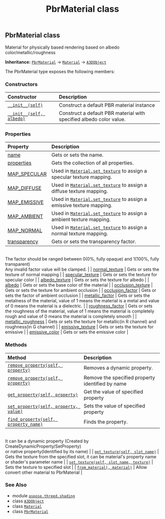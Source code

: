 ﻿---
title: PbrMaterial class
second_title: Aspose.3D for Python via .NET API References
description: 
type: docs
weight: 30
url: /python-net/aspose.threed.shading/pbrmaterial/
is_root: false
---

## PbrMaterial class

Material for physically based rendering based on albedo color/metallic/roughness



**Inheritance:** [`PbrMaterial`](/3d/python-net/aspose.threed.shading/pbrmaterial) → 
[`Material`](/3d/python-net/aspose.threed.shading/material) → 
[`A3DObject`](/3d/python-net/aspose.threed/a3dobject)



The PbrMaterial type exposes the following members:

### Constructors
| Constructor | Description |
| :- | :- |
| [`__init__(self)`](/3d/python-net/aspose.threed.shading/pbrmaterial/__init__/#) | Construct a default PBR material instance |
| [`__init__(self, albedo)`](/3d/python-net/aspose.threed.shading/pbrmaterial/__init__/#aspose.threed.utilities.vector3) | Construct a default PBR material with specified albedo color value. |


### Properties
| Property | Description |
| :- | :- |
| [name](/3d/python-net/aspose.threed.shading/pbrmaterial/name) | Gets or sets the name. |
| [properties](/3d/python-net/aspose.threed.shading/pbrmaterial/properties) | Gets the collection of all properties. |
| [MAP_SPECULAR](/3d/python-net/aspose.threed.shading/pbrmaterial/map_specular) | Used in [`Material.set_texture`](/3d/python-net/aspose.threed.shading/material/set_texture) to assign a specular texture mapping. |
| [MAP_DIFFUSE](/3d/python-net/aspose.threed.shading/pbrmaterial/map_diffuse) | Used in [`Material.set_texture`](/3d/python-net/aspose.threed.shading/material/set_texture) to assign a diffuse texture mapping. |
| [MAP_EMISSIVE](/3d/python-net/aspose.threed.shading/pbrmaterial/map_emissive) | Used in [`Material.set_texture`](/3d/python-net/aspose.threed.shading/material/set_texture) to assign a emissive texture mapping. |
| [MAP_AMBIENT](/3d/python-net/aspose.threed.shading/pbrmaterial/map_ambient) | Used in [`Material.set_texture`](/3d/python-net/aspose.threed.shading/material/set_texture) to assign a ambient texture mapping. |
| [MAP_NORMAL](/3d/python-net/aspose.threed.shading/pbrmaterial/map_normal) | Used in [`Material.set_texture`](/3d/python-net/aspose.threed.shading/material/set_texture) to assign a normal texture mapping. |
| [transparency](/3d/python-net/aspose.threed.shading/pbrmaterial/transparency) | Gets or sets the transparency factor.<br/>The factor should be ranged between 0(0%, fully opaque) and 1(100%, fully transparent)<br/>Any invalid factor value will be clamped. |
| [normal_texture](/3d/python-net/aspose.threed.shading/pbrmaterial/normal_texture) | Gets or sets the texture of normal mapping |
| [specular_texture](/3d/python-net/aspose.threed.shading/pbrmaterial/specular_texture) | Gets or sets the texture for specular color |
| [albedo_texture](/3d/python-net/aspose.threed.shading/pbrmaterial/albedo_texture) | Gets or sets the texture for albedo |
| [albedo](/3d/python-net/aspose.threed.shading/pbrmaterial/albedo) | Gets or sets the base color of the material |
| [occlusion_texture](/3d/python-net/aspose.threed.shading/pbrmaterial/occlusion_texture) | Gets or sets the texture for ambient occlusion |
| [occlusion_factor](/3d/python-net/aspose.threed.shading/pbrmaterial/occlusion_factor) | Gets or sets the factor of ambient occlusion |
| [metallic_factor](/3d/python-net/aspose.threed.shading/pbrmaterial/metallic_factor) | Gets or sets the metalness of the material, value of 1 means the material is a metal and value of 0 means the material is a dielectric. |
| [roughness_factor](/3d/python-net/aspose.threed.shading/pbrmaterial/roughness_factor) | Gets or sets the roughness of the material, value of 1 means the material is completely rough and value of 0 means the material is completely smooth |
| [metallic_roughness](/3d/python-net/aspose.threed.shading/pbrmaterial/metallic_roughness) | Gets or sets the texture for metallic(in R channel) and roughness(in G channel) |
| [emissive_texture](/3d/python-net/aspose.threed.shading/pbrmaterial/emissive_texture) | Gets or sets the texture for emissive |
| [emissive_color](/3d/python-net/aspose.threed.shading/pbrmaterial/emissive_color) | Gets or sets the emissive color |


### Methods
| Method | Description |
| :- | :- |
| [`remove_property(self, property)`](/3d/python-net/aspose.threed.shading/pbrmaterial/remove_property/#aspose.threed.property) | Removes a dynamic property. |
| [`remove_property(self, property)`](/3d/python-net/aspose.threed.shading/pbrmaterial/remove_property/#str) | Remove the specified property identified by name |
| [`get_property(self, property)`](/3d/python-net/aspose.threed.shading/pbrmaterial/get_property/#str) | Get the value of specified property |
| [`set_property(self, property, value)`](/3d/python-net/aspose.threed.shading/pbrmaterial/set_property/#str-any) | Sets the value of specified property |
| [`find_property(self, property_name)`](/3d/python-net/aspose.threed.shading/pbrmaterial/find_property/#str) | Finds the property.<br/>It can be a dynamic property (Created by CreateDynamicProperty/SetProperty) <br/>or native property(Identified by its name) |
| [`get_texture(self, slot_name)`](/3d/python-net/aspose.threed.shading/pbrmaterial/get_texture/#str) | Gets the texture from the specified slot, it can be material's property name or shader's parameter name |
| [`set_texture(self, slot_name, texture)`](/3d/python-net/aspose.threed.shading/pbrmaterial/set_texture/#str-aspose.threed.shading.texturebase) | Sets the texture to specified slot |
| [`from_material(, material)`](/3d/python-net/aspose.threed.shading/pbrmaterial/from_material/#aspose.threed.shading.material) | Allow convert other material to PbrMaterial |



### See Also
* module [`aspose.threed.shading`](..)
* class [`A3DObject`](/3d/python-net/aspose.threed/a3dobject)
* class [`Material`](/3d/python-net/aspose.threed.shading/material)
* class [`PbrMaterial`](/3d/python-net/aspose.threed.shading/pbrmaterial)
